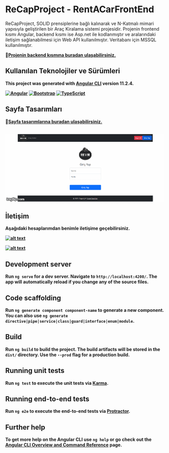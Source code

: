 # ReCapProject - RentACarFrontEnd

ReCapProject, SOLID prensiplerine bağlı kalınarak ve N-Katmalı mimari yapısıyla geliştirilen bir Araç Kiralama sistemi projesidir. Projenin frontend kısmı Angular, backend kısmı ise Asp.net ile kodlanmıştır ve aralarındaki iletişim sağlanabilmesi için Web API kullanılmıştır. Veritabanı için MSSQL kullanılmıştır.

<td>&#128206;<ins><b>Projenin backend kısmına <a href="https://github.com/ismetsandikci/ReCapProject">buradan</a> ulaşabilirsiniz.</ins>

## Kullanılan Teknolojiler ve Sürümleri

This project was generated with [Angular CLI](https://github.com/angular/angular-cli) version 11.2.4.

[![Angular](https://img.shields.io/badge/Angular-v11.2.4-red?style=for-the-badge&logo=angular)](https://angular.io)
[![Bootstrap](https://img.shields.io/badge/Bootstrap-v5.0.0--beta2-blueviolet?style=for-the-badge&logo=bootstrap&logoColor=white)](https://getbootstrap.com)
[![TypeScript](https://img.shields.io/badge/Typescript-blue?style=for-the-badge&logo=typescript&logoColor=white)](https://www.typescriptlang.org)

## Sayfa Tasarımları
<td>&#128206;<ins><b>Sayfa tasarımlarına <a href="https://github.com/ismetsandikci/ReCapProject-Frontend/tree/master/_sayfaTasarimlari">buradan</a> ulaşabilirsiniz.</ins>
<br><br>
  
![rent-a-car-v1](https://github.com/ismetsandikci/ReCapProject-Frontend/blob/master/_sayfaTasarimlari/0-sayfaTasarimlariGif.gif)


## İletişim
Aşağıdaki hesaplarımdan benimle iletişime geçebilirsiniz. 
<br>

<a href="https://github.com/ismetsandikci" target="_blank">

![alt text](https://img.shields.io/badge/GitHub-100000?style=for-the-badge&logo=github&logoColor=white)
</a>

<a href="https://www.linkedin.com/in/ismetsandikci" target="_blank">

![alt text](https://img.shields.io/badge/LinkedIn-0077B5?style=for-the-badge&logo=linkedin&logoColor=white)
</a>



## Development server

Run `ng serve` for a dev server. Navigate to `http://localhost:4200/`. The app will automatically reload if you change any of the source files.

## Code scaffolding

Run `ng generate component component-name` to generate a new component. You can also use `ng generate directive|pipe|service|class|guard|interface|enum|module`.

## Build

Run `ng build` to build the project. The build artifacts will be stored in the `dist/` directory. Use the `--prod` flag for a production build.

## Running unit tests

Run `ng test` to execute the unit tests via [Karma](https://karma-runner.github.io).

## Running end-to-end tests

Run `ng e2e` to execute the end-to-end tests via [Protractor](http://www.protractortest.org/).

## Further help

To get more help on the Angular CLI use `ng help` or go check out the [Angular CLI Overview and Command Reference](https://angular.io/cli) page.
